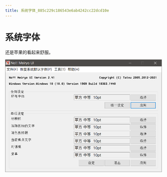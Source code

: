 ```yaml
---
title: 系统字体_885c229c186543e6ab4242cc22dcd10e
---
```


# 系统字体

还是苹果的看起来舒服。

![Untitled](assets/2022-05-02_11-13-18.png)